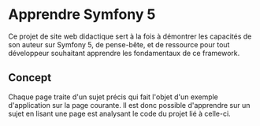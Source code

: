 Apprendre Symfony 5
===================

Ce projet de site web didactique sert à la fois à démontrer les capacités de son auteur sur Symfony 5, de pense-bête, et de ressource pour tout développeur souhaitant apprendre les fondamentaux de ce framework.

Concept
-------

Chaque page traite d'un sujet précis qui fait l'objet d'un exemple d'application sur la page courante. Il est donc possible d'apprendre sur un sujet en lisant une page est analysant le code du projet lié à celle-ci.

